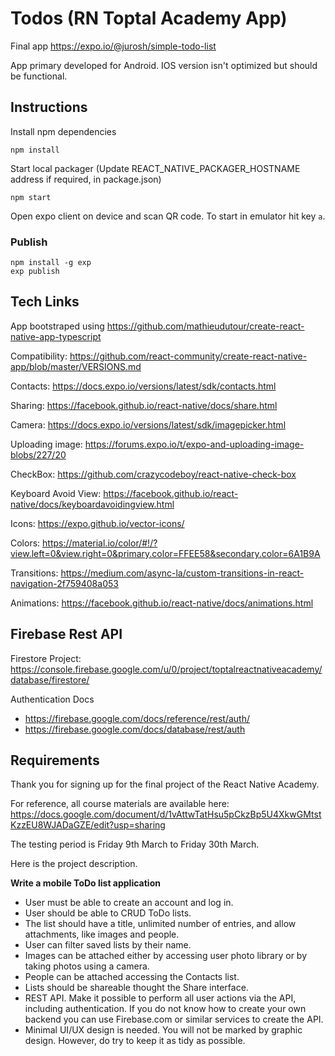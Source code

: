 # Todos (RN Toptal Academy App)

Final app https://expo.io/@jurosh/simple-todo-list

App primary developed for Android. IOS version isn't optimized but should be functional.

## Instructions

Install npm dependencies

```
npm install
```

Start local packager (Update REACT_NATIVE_PACKAGER_HOSTNAME address if required, in package.json)

```
npm start
```

Open expo client on device and scan QR code. To start in emulator hit key `a`.

### Publish

```
npm install -g exp
exp publish
```

## Tech Links

App bootstraped using https://github.com/mathieudutour/create-react-native-app-typescript

Compatibility: https://github.com/react-community/create-react-native-app/blob/master/VERSIONS.md

Contacts: https://docs.expo.io/versions/latest/sdk/contacts.html

Sharing: https://facebook.github.io/react-native/docs/share.html

Camera: https://docs.expo.io/versions/latest/sdk/imagepicker.html

Uploading image: https://forums.expo.io/t/expo-and-uploading-image-blobs/227/20

CheckBox: https://github.com/crazycodeboy/react-native-check-box

Keyboard Avoid View: https://facebook.github.io/react-native/docs/keyboardavoidingview.html

Icons: https://expo.github.io/vector-icons/

Colors: https://material.io/color/#!/?view.left=0&view.right=0&primary.color=FFEE58&secondary.color=6A1B9A

Transitions: https://medium.com/async-la/custom-transitions-in-react-navigation-2f759408a053

Animations: https://facebook.github.io/react-native/docs/animations.html

## Firebase Rest API

Firestore Project: https://console.firebase.google.com/u/0/project/toptalreactnativeacademy/database/firestore/

Authentication Docs

* https://firebase.google.com/docs/reference/rest/auth/
* https://firebase.google.com/docs/database/rest/auth

## Requirements

Thank you for signing up for the final project of the React Native Academy.

For reference, all course materials are available here:
https://docs.google.com/document/d/1vAttwTatHsu5pCkzBp5U4XkwGMtstKzzEU8WJADaGZE/edit?usp=sharing

The testing period is Friday 9th March to Friday 30th March.

Here is the project description.

**Write a mobile ToDo list application**

* User must be able to create an account and log in.
* User should be able to CRUD ToDo lists.
* The list should have a title, unlimited number of entries, and allow attachments, like images and people.
* User can filter saved lists by their name.
* Images can be attached either by accessing user photo library or by taking photos using a camera.
* People can be attached accessing the Contacts list.
* Lists should be shareable thought the Share interface.
* REST API. Make it possible to perform all user actions via the API, including authentication. If you do not know how to create your own backend you can use Firebase.com or similar services to create the API.
* Minimal UI/UX design is needed. You will not be marked by graphic design. However, do try to keep it as tidy as possible.
